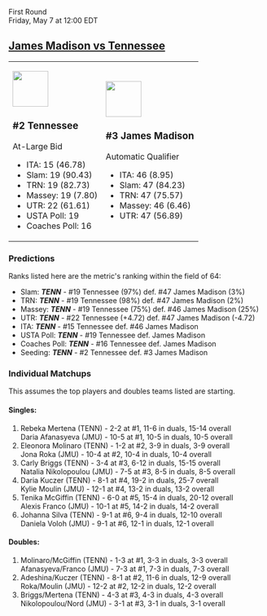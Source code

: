 First Round  
Friday, May 7 at 12:00 EDT
## [James Madison vs Tennessee](https://www.ncaa.com/game/5833665) 

<table><tr><td>  

<a href="../index.md"><img src="https://www.ncaa.com/sites/default/files/images/logos/schools/t/tennessee.70.png" width="70" height="70" /></a>  

### #2 Tennessee  

At-Large Bid  
- ITA: 15 (46.78)  
- Slam: 19 (90.43)  
- TRN: 19 (82.73)  
- Massey: 19 (7.80)  
- UTR: 22 (61.61)  
- USTA Poll: 19  
- Coaches Poll: 16  

</td><td>  

<a href="../index.md"><img src="https://www.ncaa.com/sites/default/files/images/logos/schools/j/james-madison.70.png" width="70" height="70" /></a>  

### #3 James Madison  

Automatic Qualifier  
- ITA: 46 (8.95)  
- Slam: 47 (84.23)  
- TRN: 47 (75.57)  
- Massey: 46 (6.46)  
- UTR: 47 (56.89)  

</td></tr></table>  

### Predictions  

Ranks listed here are the metric's ranking within the field of 64:  
- Slam: ***TENN*** - #19 Tennessee (97%) def. #47 James Madison (3%)  
- TRN: ***TENN*** - #19 Tennessee (98%) def. #47 James Madison (2%)  
- Massey: ***TENN*** - #19 Tennessee (75%) def. #46 James Madison (25%)  
- UTR: ***TENN*** - #22 Tennessee (+4.72) def. #47 James Madison (-4.72)  
- ITA: ***TENN*** - #15 Tennessee def. #46 James Madison  
- USTA Poll: ***TENN*** - #19 Tennessee def. James Madison  
- Coaches Poll: ***TENN*** - #16 Tennessee def. James Madison  
- Seeding: ***TENN*** - #2 Tennessee def. #3 James Madison  

### Individual Matchups  

This assumes the top players and doubles teams listed are starting.  

#### Singles:  
1. Rebeka Mertena (TENN) - 2-2 at #1, 11-6 in duals, 15-14 overall  
   Daria Afanasyeva (JMU) - 10-5 at #1, 10-5 in duals, 10-5 overall
2. Eleonora Molinaro (TENN) - 1-2 at #2, 3-9 in duals, 3-9 overall  
   Jona Roka (JMU) - 10-4 at #2, 10-4 in duals, 10-4 overall
3. Carly Briggs (TENN) - 3-4 at #3, 6-12 in duals, 15-15 overall  
   Natalia Nikolopoulou (JMU) - 7-5 at #3, 8-5 in duals, 8-5 overall
4. Daria Kuczer (TENN) - 8-1 at #4, 19-2 in duals, 25-7 overall  
   Kylie Moulin (JMU) - 12-1 at #4, 13-2 in duals, 13-2 overall
5. Tenika McGiffin (TENN) - 6-0 at #5, 15-4 in duals, 20-12 overall  
   Alexis Franco (JMU) - 10-1 at #5, 14-2 in duals, 14-2 overall
6. Johanna Silva (TENN) - 9-1 at #6, 9-4 in duals, 12-10 overall  
   Daniela Voloh (JMU) - 9-1 at #6, 12-1 in duals, 12-1 overall

#### Doubles:  
1. Molinaro/McGiffin (TENN) - 1-3 at #1, 3-3 in duals, 3-3 overall  
   Afanasyeva/Franco (JMU) - 7-3 at #1, 7-3 in duals, 7-3 overall
2. Adeshina/Kuczer (TENN) - 8-1 at #2, 11-6 in duals, 12-9 overall  
   Roka/Moulin (JMU) - 12-2 at #2, 12-2 in duals, 12-2 overall
3. Briggs/Mertena (TENN) - 4-3 at #3, 4-3 in duals, 4-3 overall  
   Nikolopoulou/Nord (JMU) - 3-1 at #3, 3-1 in duals, 3-1 overall